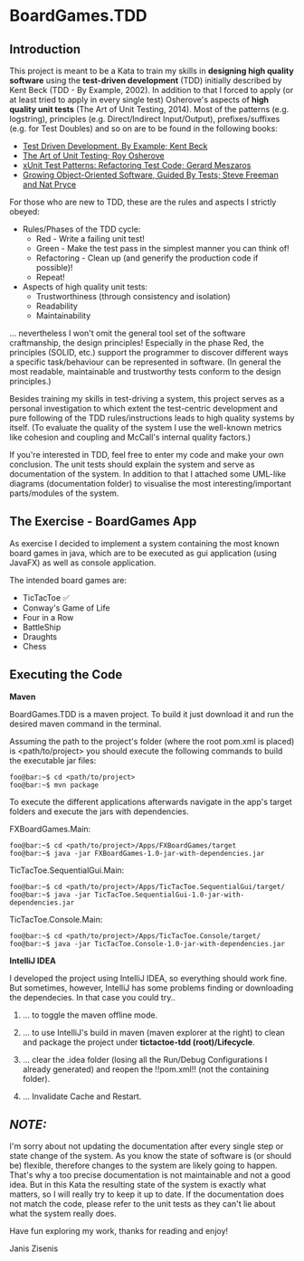 # BoardGames.TDD

## Introduction

This project is meant to be a Kata to train my skills in **designing high quality software** using the **test-driven development** (TDD) initially described by Kent Beck (TDD - By Example, 2002). In addition to that I forced to apply (or at least tried to apply in every single test) Osherove's aspects of **high quality unit tests** (The Art of Unit Testing, 2014). Most of the patterns (e.g. logstring), principles (e.g. Direct/Indirect Input/Output), prefixes/suffixes (e.g. for Test Doubles) and so on are to be found in the following books:

* [Test Driven Development. By Example; Kent Beck](https://www.amazon.de/Test-Driven-Development-Example-Signature/dp/0321146530/ref=sr_1_1?hvadid=174418276756&hvdev=c&hvlocphy=9043313&hvnetw=g&hvpos=1t1&hvqmt=e&hvrand=17704527276239390355&hvtargid=kwd-11367315361&keywords=tdd+by+example&qid=1558295104&s=gateway&sr=8-1)
* [The Art of Unit Testing; Roy Osherove](https://www.amazon.de/Art-Unit-Testing-Roy-Osherove/dp/1617290890/ref=sr_1_1?hvadid=174672266071&hvdev=c&hvlocphy=9043313&hvnetw=g&hvpos=1t1&hvqmt=e&hvrand=2716020097760218298&hvtargid=kwd-10979390115&keywords=the+art+of+unit+testing&qid=1558288735&s=gateway&sr=8-1)
* [xUnit Test Patterns: Refactoring Test Code; Gerard Meszaros](https://www.amazon.de/xUnit-Test-Patterns-Refactoring-Signature/dp/0131495054/ref=sr_1_fkmrnull_1?crid=2ONRXE79AP40N&keywords=xunit+test+patterns&qid=1558288764&s=gateway&sprefix=xunit+test%2Caps%2C165&sr=8-1-fkmrnull)
* [Growing Object-Oriented Software, Guided By Tests; Steve Freeman and Nat Pryce](https://www.amazon.de/Growing-Object-Oriented-Software-Addison-Wesley-Signature/dp/0321503627/ref=sr_1_fkmrnull_1?crid=36Y4UQD5PG64Q&keywords=growing+objectoriented+software+guided+by+tests&qid=1558295137&s=gateway&sprefix=Growing+object+orie%2Caps%2C175&sr=8-1-fkmrnull)

For those who are new to TDD, these are the rules and aspects I strictly obeyed:
 * Rules/Phases of the TDD cycle:
   * Red - Write a failing unit test!
   * Green - Make the test pass in the simplest manner you can think of!
   * Refactoring - Clean up (and generify the production code if possible)!
   * Repeat!
* Aspects of high quality unit tests:
   * Trustworthiness (through consistency and isolation)
   * Readability
   * Maintainability

... nevertheless I won't omit the general tool set of the software craftmanship, the design principles! Especially in the phase Red, the principles (SOLID, etc.) support the programmer to discover different ways a specific task/behaviour can be represented in software. (In general the most readable, maintainable and trustworthy tests conform to the design principles.)

Besides training my skills in test-driving a system, this project serves as a personal investigation to which extent the test-centric development and pure following of the TDD rules/instructions leads to high quality systems by itself. (To evaluate the quality of the system I use the well-known metrics like cohesion and coupling and McCall's internal quality factors.)

If you're interested in TDD, feel free to enter my code and make your own conclusion. The unit tests should explain the system and serve as documentation of the system. In addition to that I attached some UML-like diagrams (documentation folder) to visualise the most interesting/important parts/modules of the system.

## The Exercise - BoardGames App

As exercise I decided to implement a system containing the most known board games in java, which are to be executed as gui application (using JavaFX) as well as console application.

The intended board games are:

* TicTacToe :white_check_mark:
* Conway's Game of Life
* Four in a Row
* BattleShip
* Draughts
* Chess

## Executing the Code

**Maven**

BoardGames.TDD is a maven project. To build it just download it and run the desired maven command in the terminal.

Assuming the path to the project's folder (where the root pom.xml is placed) is <path/to/project> you should execute the following commands to build the executable jar files:

```console
foo@bar:~$ cd <path/to/project>
foo@bar:~$ mvn package
```

To execute the different applications afterwards navigate in the app's target folders and execute the jars with dependencies.

FXBoardGames.Main:
```console
foo@bar:~$ cd <path/to/project>/Apps/FXBoardGames/target
foo@bar:~$ java -jar FXBoardGames-1.0-jar-with-dependencies.jar
```

TicTacToe.SequentialGui.Main:
```console
foo@bar:~$ cd <path/to/project>/Apps/TicTacToe.SequentialGui/target/
foo@bar:~$ java -jar TicTacToe.SequentialGui-1.0-jar-with-dependencies.jar
```

TicTacToe.Console.Main:
```console
foo@bar:~$ cd <path/to/project>/Apps/TicTacToe.Console/target/
foo@bar:~$ java -jar TicTacToe.Console-1.0-jar-with-dependencies.jar
```

**IntelliJ IDEA**

I developed the project using IntelliJ IDEA, so everything should work fine. But sometimes, however, IntelliJ has some problems finding or downloading the dependecies. In that case you could try..

1. ... to toggle the maven offline mode.

2. ... to use IntelliJ's build in maven (maven explorer at the right) to clean and package the project under **tictactoe-tdd (root)/Lifecycle**.

3. ... clear the .idea folder (losing all the Run/Debug Configurations I already generated) and reopen the !!pom.xml!! (not the containing folder).

4. ... Invalidate Cache and Restart.

## *NOTE:*
I'm sorry about not updating the documentation after every single step or state change of the system. As you know the state of software is (or should be) flexible, therefore changes to the system are likely going to happen. That's why a too precise documentation is not maintainable and not a good idea. But in this Kata the resulting state of the system is exactly what matters, so I will really try to keep it up to date. If the documentation does not match the code, please refer to the unit tests as they can't lie about what the system really does.

Have fun exploring my work, thanks for reading and enjoy!

Janis Zisenis
